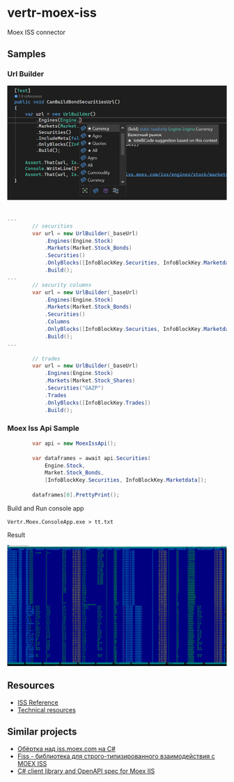 # vertr-moex-iss

Moex ISS connector

## Samples

### Url Builder

![sample](sample_url.png)


``` csharp

...
        // securities
        var url = new UrlBuilder(_baseUrl)
            .Engines(Engine.Stock)
            .Markets(Market.Stock_Bonds)
            .Securities()
            .OnlyBlocks([InfoBlockKey.Securities, InfoBlockKey.Marketdata])
            .Build();
...
        // security columns
        var url = new UrlBuilder(_baseUrl)
            .Engines(Engine.Stock)
            .Markets(Market.Stock_Bonds)
            .Securities()
            .Columns
            .OnlyBlocks([InfoBlockKey.Securities, InfoBlockKey.Marketdata])
            .Build();
...

        // trades
        var url = new UrlBuilder(_baseUrl)
            .Engines(Engine.Stock)
            .Markets(Market.Stock_Shares)
            .Securities("GAZP")
            .Trades
            .OnlyBlocks([InfoBlockKey.Trades])
            .Build();

```

### Moex Iss Api Sample

``` csharp
        var api = new MoexIssApi();

        var dataframes = await api.Securities(
            Engine.Stock,
            Market.Stock_Bonds,
            [InfoBlockKey.Securities, InfoBlockKey.Marketdata]);

        dataframes[0].PrettyPrint();
```

Build and Run console app

```
Vertr.Moex.ConsoleApp.exe > tt.txt

```

Result

![sample](sample.png)

## Resources

- [ISS Reference](https://iss.moex.com/iss/reference)
- [Technical resources](TECH.MD)

## Similar projects

- [Обёртка над iss.moex.com на C#](https://github.com/ITGlobal/MoexIssAPI)
- [Fiss - библиотека для строго-типизированного взаимодействия с MOEX ISS](https://github.com/Kataane/Fiss)
- [C# client library and OpenAPI spec for Moex IIS](https://github.com/HavenDV/MoexIIS)

